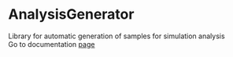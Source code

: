 # AnalysisGenerator
Library for automatic generation of samples for simulation analysis <br>
Go to documentation <a href="docs/html/index.html"> page</a>
